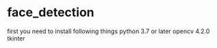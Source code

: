 # face_detection
first you need to install following things
python 3.7 or later
opencv 4.2.0
tkinter
